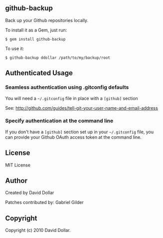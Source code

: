 ## github-backup

Back up your Github repositories locally.

To install it as a Gem, just run:

    $ gem install github-backup

To use it:

    $ github-backup ddollar /path/to/my/backup/root

## Authenticated Usage

### Seamless authentication using .gitconfig defaults

You will need a `~/.gitconfig` file in place with a `[github]` section

See: http://github.com/guides/tell-git-your-user-name-and-email-address

### Specify authentication at the command line

If you don't have a `[github]` section set up in your `~/.gitconfig` file, you
can provide your Github OAuth access token at the command line.

## License

MIT License

## Author

Created by David Dollar

Patches contributed by:
  Gabriel Gilder

## Copyright

Copyright (c) 2010 David Dollar.
